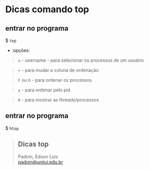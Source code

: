 # Dicas comando top



 

## entrar no programa

$ `top`


* opções:

> `u` - username - para selecionar os processos de um usuário  

> `<` - para mudar a coluna de ordenação  

> `F` ou `O` - para ordenar os processos  

> `a` - para ordenar pelo pid  

> `H` - para mostrar as threads/processos  

 


## entrar no programa

$ `htop`
 


> ## Dicas top  
> Padoin, Edson Luiz  
> padoin@unijui.edu.br
